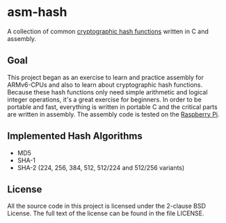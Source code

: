 # asm-hash
A collection of common [cryptographic hash functions](https://en.wikipedia.org/wiki/Cryptographic_hash) written in C and assembly.

## Goal
This project began as an exercise to learn and practice assembly for ARMv6-CPUs and also to learn about cryptographic hash functions. Because these hash functions only need simple arithmetic and logical integer operations, it's a great exercise for beginners. In order to be portable and fast, everything is written in portable C and the critical parts are written in assembly. The assembly code is tested on the [Raspberry Pi](http://www.raspberrypi.org/). 

## Implemented Hash Algorithms
* MD5
* SHA-1
* SHA-2 (224, 256, 384, 512, 512/224 and 512/256 variants)

## License
All the source code in this project is licensed under the 2-clause BSD License. The full text of the license can be found in the file LICENSE. 
